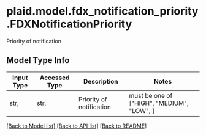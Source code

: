 # plaid.model.fdx_notification_priority.FDXNotificationPriority

Priority of notification

## Model Type Info
Input Type | Accessed Type | Description | Notes
------------ | ------------- | ------------- | -------------
str,  | str,  | Priority of notification | must be one of ["HIGH", "MEDIUM", "LOW", ] 

[[Back to Model list]](../../README.md#documentation-for-models) [[Back to API list]](../../README.md#documentation-for-api-endpoints) [[Back to README]](../../README.md)


